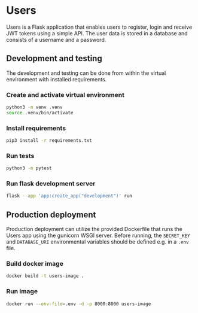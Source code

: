 # Users

Users is a Flask application that enables users to register, login and receive JWT tokens using a simple API. The user data is stored in a database and consists of a username and a password.

## Development and testing

The development and testing can be done from within the virtual environment with installed requirements.

### Create and activate virtual environment

```sh
python3 -m venv .venv
source .venv/bin/activate
```

### Install requirements

```sh
pip3 install -r requirements.txt
```

### Run tests

```sh
python3 -m pytest
```

### Run flask development server

```sh
flask --app 'app:create_app("development")' run
```

## Production deployment

Production deployment can utilize the provided Dockerfile that runs the Users app using the gunicorn WSGI server. Before running, the `SECRET_KEY` and `DATABASE_URI` environmental variables should be defined e.g. in a `.env` file.

### Build docker image

```sh
docker build -t users-image .
```

### Run image

```sh
docker run --env-file=.env -d -p 8000:8000 users-image
```
